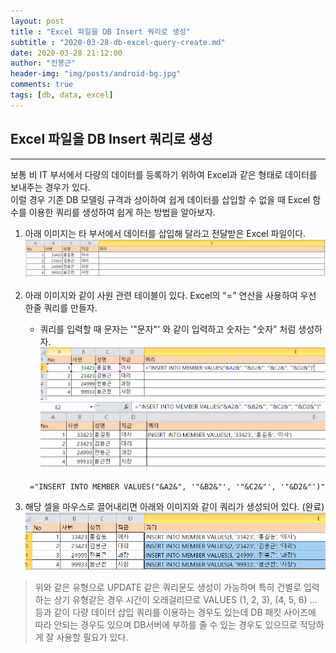 ```yaml
---
layout: post
title : "Excel 파일을 DB Insert 쿼리로 생성"
subtitle : "2020-03-28-db-excel-query-create.md"
date: 2020-03-28 21:12:00
author: "전봉근"
header-img: "img/posts/android-bg.jpg"
comments: true
tags: [db, data, excel]
---
```


## Excel 파일을 DB Insert 쿼리로 생성
----------------------------------------------------------------

보통 비 IT 부서에서 다량의 데이터를 등록하기 위하여 Excel과 같은 형태로 데이터를 보내주는 경우가 있다.  
이럴 경우 기존 DB 모델링 규격과 상이하여 쉽게 데이터를 삽입할 수 없을 때 Excel 함수를 이용한 쿼리를 생성하여 쉽게 하는 방법을 알아보자.

1. 아래 이미지는 타 부서에서 데이터를 삽입해 달라고 전달받은 Excel 파일이다.  
   ![db-excel-query-create-1](/img/posts/db/common/db-excel-query-create-1.PNG)

2. 아래 이미지와 같이 사원 관련 테이블이 있다. Excel의 "=" 연산을 사용하여 우선 한줄 쿼리를 만들자.  
   - 쿼리를 입력할 때 문자는 '"문자"' 와 같이 입력하고 숫자는 "숫자" 처럼 생성하자.  
     ![db-excel-query-create-2](/img/posts/db/common/db-excel-query-create-2.PNG) 
     ![db-excel-query-create-3](/img/posts/db/common/db-excel-query-create-3.PNG) 
   ```
    ="INSERT INTO MEMBER VALUES("&A2&", '"&B2&"', '"&C2&"', '"&D2&"')"
   ```
   
3. 해당 셀을 마우스로 끌어내리면 아래와 이미지와 같이 쿼리가 생성되어 있다. (완료)
   ![db-excel-query-create-4](/img/posts/db/common/db-excel-query-create-4.PNG) 


> 위와 같은 유형으로 UPDATE 같은 쿼리문도 생성이 가능하며 특히 건별로 입력하는 상기 유형같은 경우 시간이 오래걸리므로 VALUES (1, 2, 3), (4, 5, 6) ... 등과 같이 다량 데이터 삽입 쿼리를 이용하는 경우도 있는데 DB 패킷 사이즈에 따라 안되는 경우도 있으며 DB서버에 부하를 줄 수 있는 경우도 있으므로 적당하게 잘 사용할 필요가 있다.